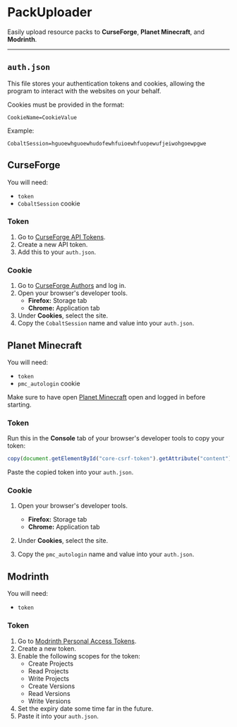 # PackUploader

Easily upload resource packs to **CurseForge**, **Planet Minecraft**, and **Modrinth**.

---

## `auth.json`

This file stores your authentication tokens and cookies, allowing the program to interact with the websites on your behalf.

Cookies must be provided in the format:

```
CookieName=CookieValue
```

Example:

```
CobaltSession=hguoewhguoewhudofewhfuioewhfuopewufjeiwohgoewpgwe
```

## CurseForge

You will need:
- `token`
- `CobaltSession` cookie

### Token

1. Go to [CurseForge API Tokens](https://authors-old.curseforge.com/account/api-tokens).
2. Create a new API token.
3. Add this to your `auth.json`.

### Cookie

1. Go to [CurseForge Authors](https://authors.curseforge.com/) and log in.
2. Open your browser's developer tools.
   - **Firefox:** Storage tab
   - **Chrome:** Application tab
3. Under **Cookies**, select the site.
4. Copy the `CobaltSession` name and value into your `auth.json`.

## Planet Minecraft

You will need:
- `token`
- `pmc_autologin` cookie

Make sure to have open [Planet Minecraft](https://www.planetminecraft.com/) open and logged in before starting.

### Token

Run this in the **Console** tab of your browser's developer tools to copy your token:

```js
copy(document.getElementById("core-csrf-token").getAttribute("content"))
```

Paste the copied token into your `auth.json`.

### Cookie

1. Open your browser's developer tools.

   * **Firefox:** Storage tab
   * **Chrome:** Application tab
2. Under **Cookies**, select the site.
3. Copy the `pmc_autologin` name and value into your `auth.json`.

## Modrinth

You will need:
- `token`

### Token

1. Go to [Modrinth Personal Access Tokens](https://modrinth.com/settings/pats).
2. Create a new token.
3. Enable the following scopes for the token:
   - Create Projects
   - Read Projects
   - Write Projects
   - Create Versions
   - Read Versions
   - Write Versions
4. Set the expiry date some time far in the future.
5. Paste it into your `auth.json`.
